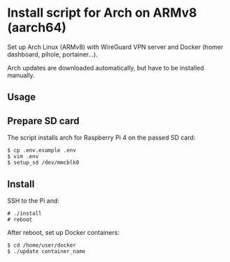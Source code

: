 # Install script for Arch on ARMv8 (aarch64)

Set up Arch Linux (ARMv8) with WireGuard VPN server and Docker (homer dashboard, pihole, portainer...). 

Arch updates are downloaded automatically, but have to be installed manually.

## Usage

## Prepare SD card

The script installs arch for Raspberry Pi 4 on the passed SD card:

```console
$ cp .env.example .env
$ vim .env
$ setup_sd /dev/mmcblk0
```

## Install

SSH to the Pi and:
```console
# ./install
# reboot
```

After reboot, set up Docker containers:
```console
$ cd /home/user/docker
$ ./update container_name
```
